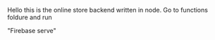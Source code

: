 Hello this is the online store backend written in node.
Go to functions foldure and run 


"Firebase serve"
